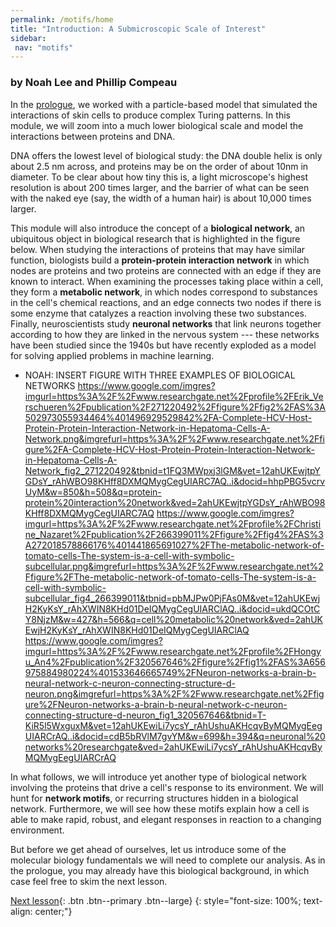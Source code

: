 ```yaml
---
permalink: /motifs/home
title: "Introduction: A Submicroscopic Scale of Interest"
sidebar:
 nav: "motifs"
---
```


### by Noah Lee and Phillip Compeau

In the [prologue](prologue), we worked with a particle-based model that simulated the interactions of skin cells to produce complex Turing patterns. In this module, we will zoom into a much lower biological scale and model the interactions between proteins and DNA.

DNA offers the lowest level of biological study: the DNA double helix is only about 2.5 nm across, and proteins may be on the order of about 10nm in diameter. To be clear about how tiny this is, a light microscope's highest resolution is about 200 times larger, and the barrier of what can be seen with the naked eye (say, the width of a human hair) is about 10,000 times larger.

This module will also introduce the concept of a **biological network**, an ubiquitous object in biological research that is highlighted in the figure below. When studying the interactions of proteins that may have similar function, biologists build a **protein-protein interaction network** in which nodes are proteins and two proteins are connected with an edge if they are known to interact. When examining the processes taking place within a cell, they form a **metabolic network**, in which nodes correspond to substances in the cell's chemical reactions, and an edge connects two nodes if there is some enzyme that catalyzes a reaction involving these two substances. Finally, neuroscientists study **neuronal networks** that link neurons together according to how they are linked in the nervous system --- these networks have been studied since the 1940s but have recently exploded as a model for solving applied problems in machine learning.

* NOAH: INSERT FIGURE WITH THREE EXAMPLES OF BIOLOGICAL NETWORKS
https://www.google.com/imgres?imgurl=https%3A%2F%2Fwww.researchgate.net%2Fprofile%2FErik_Verschueren%2Fpublication%2F271220492%2Ffigure%2Ffig2%2FAS%3A502973055934464%401496929529842%2FA-Complete-HCV-Host-Protein-Protein-Interaction-Network-in-Hepatoma-Cells-A-Network.png&imgrefurl=https%3A%2F%2Fwww.researchgate.net%2Ffigure%2FA-Complete-HCV-Host-Protein-Protein-Interaction-Network-in-Hepatoma-Cells-A-Network_fig2_271220492&tbnid=t1FQ3MWpxj3lGM&vet=12ahUKEwjtpYGDsY_rAhWBO98KHff8DXMQMygCegUIARC7AQ..i&docid=hhpPBG5vcrvUyM&w=850&h=508&q=protein-protein%20interaction%20network&ved=2ahUKEwjtpYGDsY_rAhWBO98KHff8DXMQMygCegUIARC7AQ
https://www.google.com/imgres?imgurl=https%3A%2F%2Fwww.researchgate.net%2Fprofile%2FChristine_Nazaret%2Fpublication%2F266399011%2Ffigure%2Ffig4%2FAS%3A272018578866176%401441865691027%2FThe-metabolic-network-of-tomato-cells-The-system-is-a-cell-with-symbolic-subcellular.png&imgrefurl=https%3A%2F%2Fwww.researchgate.net%2Ffigure%2FThe-metabolic-network-of-tomato-cells-The-system-is-a-cell-with-symbolic-subcellular_fig4_266399011&tbnid=pbMJPw0PjFAs0M&vet=12ahUKEwjH2KyKsY_rAhXWIN8KHd01DeIQMygCegUIARClAQ..i&docid=ukdQCOtCY8NjzM&w=427&h=566&q=cell%20metabolic%20network&ved=2ahUKEwjH2KyKsY_rAhXWIN8KHd01DeIQMygCegUIARClAQ
https://www.google.com/imgres?imgurl=https%3A%2F%2Fwww.researchgate.net%2Fprofile%2FHongyu_An4%2Fpublication%2F320567646%2Ffigure%2Ffig1%2FAS%3A656975884980224%401533646665749%2FNeuron-networks-a-brain-b-neural-network-c-neuron-connecting-structure-d-neuron.png&imgrefurl=https%3A%2F%2Fwww.researchgate.net%2Ffigure%2FNeuron-networks-a-brain-b-neural-network-c-neuron-connecting-structure-d-neuron_fig1_320567646&tbnid=T-KiR5l5WxguxM&vet=12ahUKEwiLi7ycsY_rAhUshuAKHcqvByMQMygEegUIARCrAQ..i&docid=cdB5bRVlM7gvYM&w=699&h=394&q=neuronal%20networks%20researchgate&ved=2ahUKEwiLi7ycsY_rAhUshuAKHcqvByMQMygEegUIARCrAQ

In what follows, we will introduce yet another type of biological network involving the proteins that drive a cell's response to its environment. We will hunt for **network motifs**, or recurring structures hidden in a biological network. Furthermore, we will see how these motifs explain how a cell is able to make rapid, robust, and elegant responses in reaction to a changing environment.

But before we get ahead of ourselves, let us introduce some of the molecular biology fundamentals we will need to complete our analysis. As in the prologue, you may already have this biological background, in which case feel free to skim the next lesson.

[Next lesson](transcription){: .btn .btn--primary .btn--large}
{: style="font-size: 100%; text-align: center;"}
